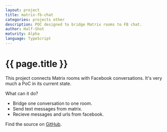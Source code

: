 ```yaml
---
layout: project
title: matrix-fb-chat
categories: projects other
description: POC designed to bridge Matrix rooms to FB chat.
author: Half-Shot
maturity: Alpha
language: TypeScript
---
```


# {{ page.title }}
This project connects Matrix rooms with Facebook conversations. It's very much a PoC in its current state.

What can it do?

* Bridge one conversation to one room.
* Send text messages from matrix.
* Recieve messages and urls from facebook.

Find the source on [GitHub](https://github.com/Half-Shot/matrix-fb-chat/).
